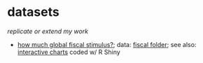 # datasets

*replicate or extend my work*

- [how much global fiscal stimulus?](http://blogs.piie.com/realtime/?p=5426); data: [fiscal folder](https://github.com/zilinskyjan/datasets/tree/master/fiscal); see also: [interactive charts](http://janzilinsky.com/the-global-fiscal-stance/) coded w/ R Shiny

